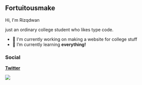 ## Fortuitousmake

Hi, I'm Rizqdwan 

just an ordinary college student who likes type code.
- 🔭 I'm currently working on making a website for college stuff
- 🌱 I’m currently learning **everything!**

### Social

**[Twitter](https://twitter.com/Fortuitousmake)**
<br>

<img src="https://github-readme-stats.vercel.app/api/top-langs/?username=Rizqdwan&theme=monokai&column=7&no-frame=true"/>


<!--
**Rizqdwan/Rizqdwan** is a ✨ _special_ ✨ repository because its `README.md` (this file) appears on your GitHub profile.

Here are some ideas to get you started:

- 🔭 I’m currently working on ...
- 🌱 I’m currently learning ...
- 👯 I’m looking to collaborate on ...
- 🤔 I’m looking for help with ...
- 💬 Ask me about ...
- 📫 How to reach me: ...
- 😄 Pronouns: ...
- ⚡ Fun fact: ...
-->
